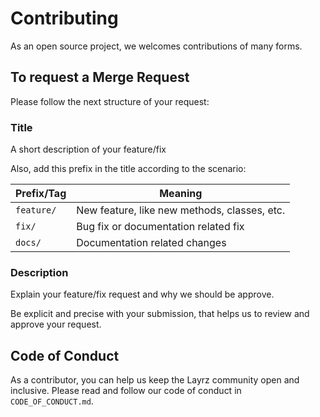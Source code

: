 # Contributing

As an open source project, we welcomes contributions of many forms.

## To request a Merge Request

Please follow the next structure of your request:

### Title

A short description of your feature/fix

Also, add this prefix in the title according to the scenario:

| Prefix/Tag | Meaning |
|-|-|
| `feature/` | New feature, like new methods, classes, etc. |
| `fix/` | Bug fix or documentation related fix |
| `docs/` | Documentation related changes |

### Description

Explain your feature/fix request and why we should be approve.

Be explicit and precise with your submission, that helps us to review and approve your request.

## Code of Conduct

As a contributor, you can help us keep the Layrz community open and inclusive.
Please read and follow our code of conduct in `CODE_OF_CONDUCT.md`.
